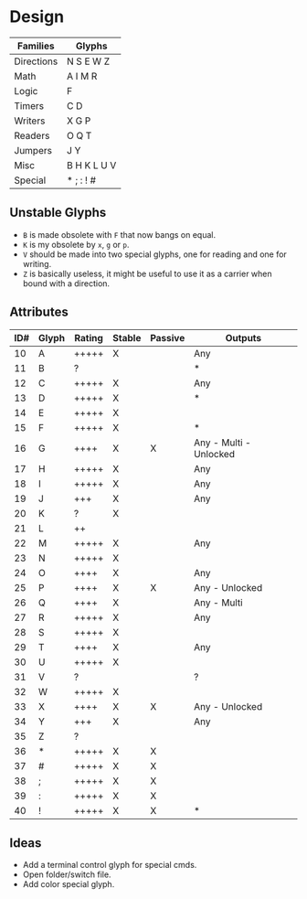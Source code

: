 # Design

| Families   | Glyphs     
| ---------- | ----------- 
| Directions | N S E W Z
| Math       | A I M R
| Logic      | F
| Timers     | C D
| Writers    | X G P
| Readers    | O Q T
| Jumpers    | J Y
| Misc       | B H K L U V
| Special    | * ; : ! #

## Unstable Glyphs

- `B` is made obsolete with `F` that now bangs on equal.
- `K` is my obsolete by `x`, `g` or `p`.
- `V` should be made into two special glyphs, one for reading and one for writing.
- `Z` is basically useless, it might be useful to use it as a carrier when bound with a direction.

## Attributes

| ID# | Glyph | Rating | Stable | Passive | Outputs
| --- | ----- | ------ | ------ | ------- | -------
| 10  | A     | +++++  | X      |         | Any
| 11  | B     | ?      |        |         | *
| 12  | C     | +++++  | X      |         | Any
| 13  | D     | +++++  | X      |         | *
| 14  | E     | +++++  | X      |         | 
| 15  | F     | +++++  | X      |         | *   
| 16  | G     | ++++   | X      | X       | Any - Multi - Unlocked
| 17  | H     | +++++  | X      |         | Any
| 18  | I     | +++++  | X      |         | Any
| 19  | J     | +++    | X      |         | Any
| 20  | K     | ?      | X      |         | 
| 21  | L     | ++     |        |         | 
| 22  | M     | +++++  | X      |         | Any
| 23  | N     | +++++  | X      |         | 
| 24  | O     | ++++   | X      |         | Any
| 25  | P     | ++++   | X      | X       | Any - Unlocked
| 26  | Q     | ++++   | X      |         | Any - Multi
| 27  | R     | +++++  | X      |         | Any
| 28  | S     | +++++  | X      |         | 
| 29  | T     | ++++   | X      |         | Any
| 30  | U     | +++++  | X      |         | 
| 31  | V     | ?      |        |         | ?    
| 32  | W     | +++++  | X      |         | 
| 33  | X     | ++++   | X      | X       | Any - Unlocked
| 34  | Y     | +++    | X      |         | Any
| 35  | Z     | ?      |        |         | 
| 36  | *     | +++++  | X      | X       | 
| 37  | #     | +++++  | X      | X       | 
| 38  | ;     | +++++  | X      | X       | 
| 39  | :     | +++++  | X      | X       | 
| 40  | !     | +++++  | X      | X       | *

## Ideas

- Add a terminal control glyph for special cmds.
- Open folder/switch file.
- Add color special glyph.
